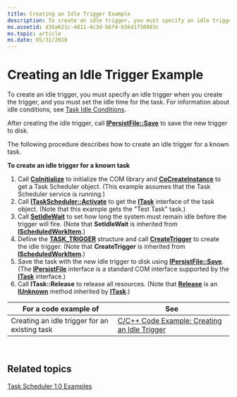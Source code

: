 ```yaml
---
title: Creating an Idle Trigger Example
description: To create an idle trigger, you must specify an idle trigger when you create the trigger, and you must set the idle time for the task. For information about idle conditions, see Task Idle Conditions.
ms.assetid: d36a621c-4011-4c3d-b6f4-b56d1f50983c
ms.topic: article
ms.date: 05/31/2018
---
```


# Creating an Idle Trigger Example

To create an idle trigger, you must specify an idle trigger when you create the trigger, and you must set the idle time for the task. For information about idle conditions, see [Task Idle Conditions](task-idle-conditions.md).

After creating the idle trigger, call [**IPersistFile::Save**](https://msdn.microsoft.com/library/ms693701(v=VS.85).aspx) to save the new trigger to disk.

The following procedure describes how to create an idle trigger for a known task.

**To create an idle trigger for a known task**

1.  Call [**CoInitialize**](https://msdn.microsoft.com/library/ms678543(v=VS.85).aspx) to initialize the COM library and [**CoCreateInstance**](https://msdn.microsoft.com/library/ms686615(v=VS.85).aspx) to get a Task Scheduler object. (This example assumes that the Task Scheduler service is running.)
2.  Call [**ITaskScheduler::Activate**](/windows/desktop/api/Mstask/nf-mstask-itaskscheduler-activate) to get the [**ITask**](/windows/desktop/api/Mstask/nn-mstask-itask) interface of the task object. (Note that this example gets the "Test Task" task.)
3.  Call [**SetIdleWait**](/windows/desktop/api/Mstask/nf-mstask-ischeduledworkitem-setidlewait) to set how long the system must remain idle before the trigger will fire. (Note that **SetIdleWait** is inherited from [**IScheduledWorkItem**](/windows/desktop/api/Mstask/nn-mstask-ischeduledworkitem).)
4.  Define the [**TASK\_TRIGGER**](/windows/desktop/api/Mstask/ns-mstask-task_trigger) structure and call [**CreateTrigger**](/windows/desktop/api/Mstask/nf-mstask-ischeduledworkitem-createtrigger) to create the idle trigger. (Note that **CreateTrigger** is inherited from [**IScheduledWorkItem**](/windows/desktop/api/Mstask/nn-mstask-ischeduledworkitem).)
5.  Save the task with the new idle trigger to disk using [**IPersistFile::Save**](https://msdn.microsoft.com/library/ms693701(v=VS.85).aspx). (The [**IPersistFile**](https://msdn.microsoft.com/library/ms687223(v=VS.85).aspx) interface is a standard COM interface supported by the [**ITask**](/windows/desktop/api/Mstask/nn-mstask-itask) interface.)
6.  Call **ITask::Release** to release all resources. (Note that [**Release**](https://msdn.microsoft.com/library/ms682317(v=VS.85).aspx) is an [**IUnknown**](https://msdn.microsoft.com/library/ms680509(v=VS.85).aspx) method inherited by [**ITask**](/windows/desktop/api/Mstask/nn-mstask-itask).)



| For a code example of                         | See                                                                                           |
|-----------------------------------------------|-----------------------------------------------------------------------------------------------|
| Creating an idle trigger for an existing task | [C/C++ Code Example: Creating an Idle Trigger](c-c-code-example-creating-an-idle-trigger.md) |



 

## Related topics

<dl> <dt>

[Task Scheduler 1.0 Examples](task-scheduler-1-0-examples.md)
</dt> </dl>

 

 




